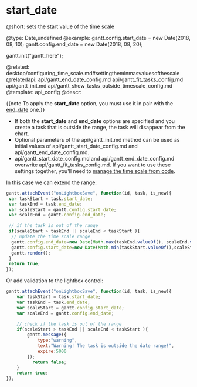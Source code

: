 start_date
=============

@short: sets the start value of the time scale

@type: Date,undefined
@example:
gantt.config.start_date = new Date(2018, 08, 10);
gantt.config.end_date = new Date(2018, 08, 20);
 
gantt.init("gantt_here");

@related:
	desktop/configuring_time_scale.md#settingtheminmasvaluesofthescale
@relatedapi:
	api/gantt_end_date_config.md
	api/gantt_fit_tasks_config.md
	api/gantt_init.md
    api/gantt_show_tasks_outside_timescale_config.md
@template:	api_config
@descr:

{{note To apply the **start_date** option, you must use it in pair with the [end_date](api/gantt_end_date_config.md) one.}}

- If both the **start_date** and **end_date** options are specified and you create a task that is outside the range, the task will disappear from the chart.
- Optional parameters of the api/gantt_init.md method can be used as initial values of api/gantt_start_date_config.md and api/gantt_end_date_config.md.
- api/gantt_start_date_config.md and api/gantt_end_date_config.md overwrite api/gantt_fit_tasks_config.md. If you want to use these settings together, you'll need to [manage the time scale from code](desktop/configuring_time_scale.md#range).

In this case we can extend the range:

~~~js
gantt.attachEvent("onLightboxSave", function(id, task, is_new){
 var taskStart = task.start_date;
 var taskEnd = task.end_date;
 var scaleStart = gantt.config.start_date;
 var scaleEnd = gantt.config.end_date;

 // if the task is out of the range
 if(scaleStart > taskEnd || scaleEnd < taskStart ){
  // update the time scale range
  gantt.config.end_date=new Date(Math.max(taskEnd.valueOf(), scaleEnd.valueOf()));
  gantt.config.start_date=new Date(Math.min(taskStart.valueOf(),scaleStart.valueOf()));
  gantt.render();
 }    
 return true;
});
~~~

Or add validation to the lightbox control:

~~~js
gantt.attachEvent("onLightboxSave", function(id, task, is_new){
 	var taskStart = task.start_date;
 	var taskEnd = task.end_date;
 	var scaleStart = gantt.config.start_date;
 	var scaleEnd = gantt.config.end_date;

    // check if the task is out of the range
    if(scaleStart > taskEnd || scaleEnd < taskStart ){
        gantt.message({
            type:"warning", 
            text:"Warning! The task is outside the date range!",
            expire:5000
        });
          return false;
    } 
    return true;
});
~~~
